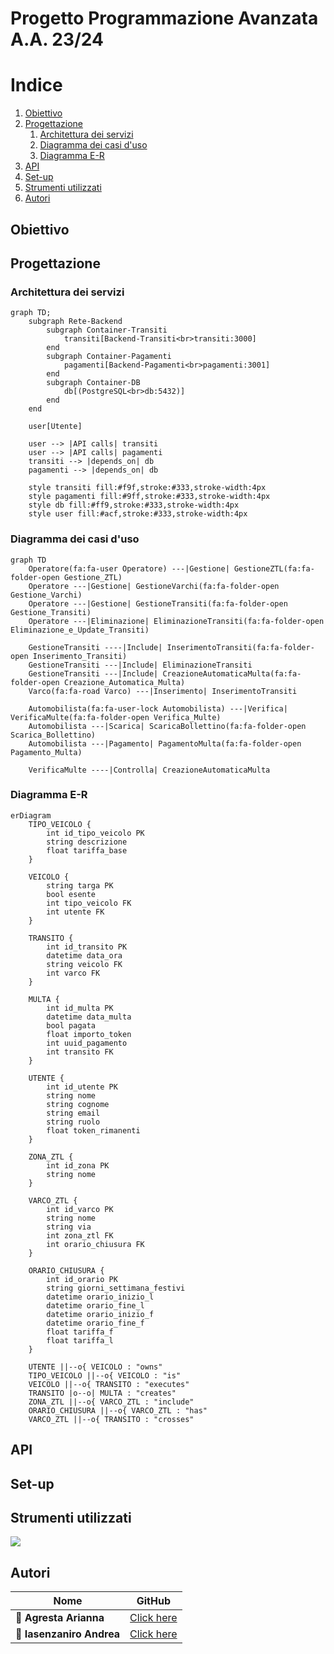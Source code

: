 # Progetto Programmazione Avanzata A.A. 23/24

# Indice

1. [Obiettivo](#obiettivo)
2. [Progettazione](#progettazione)
   1. [Architettura dei servizi](#architettura-dei-servizi)
   2. [Diagramma dei casi d'uso](#diagramma-dei-casi-duso)
   3. [Diagramma E-R](#diagramma-e-r)
3. [API](#api)
4. [Set-up](#set-up)
5. [Strumenti utilizzati](#strumenti-utilizzati)
6. [Autori](#autori)

## Obiettivo

## Progettazione

### Architettura dei servizi

```mermaid
graph TD;
    subgraph Rete-Backend
        subgraph Container-Transiti
            transiti[Backend-Transiti<br>transiti:3000]
        end
        subgraph Container-Pagamenti
            pagamenti[Backend-Pagamenti<br>pagamenti:3001]
        end
        subgraph Container-DB
            db[(PostgreSQL<br>db:5432)]
        end
    end

    user[Utente]
    
    user --> |API calls| transiti
    user --> |API calls| pagamenti
    transiti --> |depends_on| db
    pagamenti --> |depends_on| db

    style transiti fill:#f9f,stroke:#333,stroke-width:4px
    style pagamenti fill:#9ff,stroke:#333,stroke-width:4px
    style db fill:#ff9,stroke:#333,stroke-width:4px
    style user fill:#acf,stroke:#333,stroke-width:4px
```

### Diagramma dei casi d'uso

```mermaid
graph TD
    Operatore(fa:fa-user Operatore) ---|Gestione| GestioneZTL(fa:fa-folder-open Gestione_ZTL)
    Operatore ---|Gestione| GestioneVarchi(fa:fa-folder-open Gestione_Varchi)
    Operatore ---|Gestione| GestioneTransiti(fa:fa-folder-open Gestione_Transiti)
    Operatore ---|Eliminazione| EliminazioneTransiti(fa:fa-folder-open Eliminazione_e_Update_Transiti)

    GestioneTransiti ----|Include| InserimentoTransiti(fa:fa-folder-open Inserimento_Transiti)
    GestioneTransiti ---|Include| EliminazioneTransiti
    GestioneTransiti ---|Include| CreazioneAutomaticaMulta(fa:fa-folder-open Creazione_Automatica_Multa)
    Varco(fa:fa-road Varco) ---|Inserimento| InserimentoTransiti

    Automobilista(fa:fa-user-lock Automobilista) ---|Verifica| VerificaMulte(fa:fa-folder-open Verifica_Multe)
    Automobilista ---|Scarica| ScaricaBollettino(fa:fa-folder-open Scarica_Bollettino)
    Automobilista ---|Pagamento| PagamentoMulta(fa:fa-folder-open Pagamento_Multa)

    VerificaMulte ----|Controlla| CreazioneAutomaticaMulta
```

### Diagramma E-R

```mermaid
erDiagram
    TIPO_VEICOLO {
        int id_tipo_veicolo PK
        string descrizione 
        float tariffa_base
    }

    VEICOLO {
        string targa PK
        bool esente
        int tipo_veicolo FK
        int utente FK
    }

    TRANSITO {
        int id_transito PK
        datetime data_ora
        string veicolo FK
        int varco FK
    }

    MULTA {
        int id_multa PK
        datetime data_multa
        bool pagata
        float importo_token
        int uuid_pagamento
        int transito FK
    }

    UTENTE {
        int id_utente PK
        string nome
        string cognome
        string email
        string ruolo
        float token_rimanenti
    }

    ZONA_ZTL {
        int id_zona PK
        string nome
    }

    VARCO_ZTL {
        int id_varco PK
        string nome
        string via
        int zona_ztl FK
        int orario_chiusura FK
    }

    ORARIO_CHIUSURA {
        int id_orario PK
        string giorni_settimana_festivi
        datetime orario_inizio_l
        datetime orario_fine_l
        datetime orario_inizio_f
        datetime orario_fine_f
        float tariffa_f
        float tariffa_l
    }

    UTENTE ||--o{ VEICOLO : "owns"
    TIPO_VEICOLO ||--o{ VEICOLO : "is"
    VEICOLO ||--o{ TRANSITO : "executes"
    TRANSITO |o--o| MULTA : "creates"
    ZONA_ZTL ||--o{ VARCO_ZTL : "include"
    ORARIO_CHIUSURA ||--o{ VARCO_ZTL : "has"
    VARCO_ZTL ||--o{ TRANSITO : "crosses"
```

## API

## Set-up

## Strumenti utilizzati

[![](https://skillicons.dev/icons?i=ts,express,nodejs,sequelize,docker,postgres,postman,github,vscode)](https://skillicons.dev)

## Autori 

|Nome | GitHub |
|-----------|--------|
| 👩 **Agresta Arianna** | [Click here](https://github.com/Arianna6400) |
| 👨 **Iasenzaniro Andrea** | [Click here](https://github.com/AndreaIasenzaniro) |
